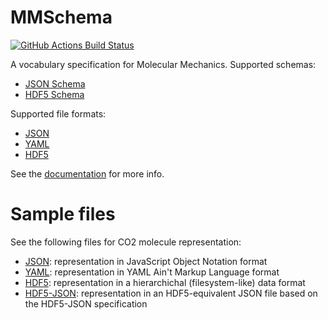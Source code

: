 # MMSchema

[![GitHub Actions Build Status](https://github.com/MolSSI/mmschema/workflows/CI/badge.svg)](https://github.com/MolSSI/mmschema/actions?query=workflow%3ACI)

A vocabulary specification for Molecular Mechanics. Supported schemas:

- [JSON Schema](https://json-schema.org)
- [HDF5 Schema](https://support.hdfgroup.org/HDF5/doc1.6/UG/03_Model.html)

Supported file formats:

- [JSON](https://www.json.org)
- [YAML](https://yaml.org)
- [HDF5](https://www.hdfgroup.org/solutions/hdf5)

See the [documentation](https://molssi.github.io/mmschema) for more info.

# Sample files
See the following files for CO2 molecule representation:

- [JSON](mmschema/data/sample/co2.json): representation in JavaScript Object Notation format
- [YAML](mmschema/data/sample/co2.yaml): representation in YAML Ain't Markup Language format
- [HDF5](mmschema/data/sample/co2.hdf5): representation in a hierarchichal (filesystem-like) data format
- [HDF5-JSON](mmschema/data/sample/co2-h5.json): representation in an HDF5-equivalent JSON file based on the HDF5-JSON specification
